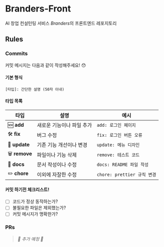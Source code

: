 # Branders-Front

AI 창업 컨설턴팅 서비스 *Branders*의 프론트엔드 레포지토리

## Rules

### Commits

커밋 메시지는 다음과 같이 작성해주세요! 😯

#### 기본 형식
```
[타입]: 간단한 설명 (50자 이내)
```

#### 타입 목록

| 타입 | 설명 | 예시 |
|------|------|------|
| 🆕 **add** | 새로운 기능이나 파일 추가 | `add: 로그인 페이지` |
| 🛠️ **fix** | 버그 수정 | `fix: 로그인 버튼 오류` |
| 🔧 **update** | 기존 기능 개선이나 변경 | `update: 메뉴 디자인` |
| 🗑️ **remove** | 파일이나 기능 삭제 | `remove: 테스트 코드` |
| 📝 **docs** | 문서 작성이나 수정 | `docs: README 파일 작성` |
| ✏️ **chore** | 이외에 자잘한 수정 | `chore: prettier 규칙 변경` |

#### 커밋 하기전 체크리스트!

- [ ] 코드가 정상 동작하는가?
- [ ] 불필요한 파일은 제외했는가?
- [ ] 커밋 메시지가 명확한가?

### PRs

> *🔧 추가 예정 🔧*

